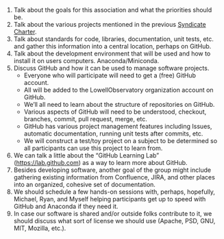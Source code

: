 1. Talk about the goals for this association and what the priorities should be.
2. Talk about the various projects mentioned in the previous [Syndicate Charter](https://github.com/LowellObservatory/TheSyndicate/blob/master/SyndicateCharter.md).
3. Talk about standards for code, libraries, documentation, unit tests, etc. and gather this information into a central location, perhaps on GitHub.
4. Talk about the development environment that will be used and how to install it on users computers. Anaconda/Miniconda.
5. Discuss GitHub and how it can be used to manage software projects.
   - Everyone who will participate will need to get a (free) GitHub account.
   - All will be added to the LowellObservatory organization account on GitHub.
   - We’ll all need to learn about the structure of repositories on GitHub.
   - Various aspects of GitHub will need to be understood, checkout, branches, commit, pull request, merge, etc.
   - GitHub has various project management features including Issues, automatic documentation, running unit tests after commits, etc.
   - We will construct a test/toy project on a subject to be determined so all participants can use this project to learn from.
6. We can talk a little about the “GitHub Learning Lab” (https://lab.github.com) as a way to learn more about GitHub.
7. Besides developing software, another goal of the group might include gathering existing information from Confluence, JIRA, and other places into an organized, cohesive set of documentation.
8. We should schedule a few hands-on sessions with, perhaps, hopefully, Michael, Ryan, and Myself helping participants get up to speed with GitHub and Anaconda if they need it.
9. In case our software is shared and/or outside folks contribute to it, we should discuss what sort of license
we should use (Apache, PSD, GNU, MIT, Mozilla, etc.).
